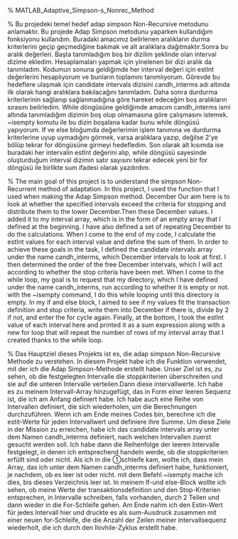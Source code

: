 % MATLAB_Adaptive_Simpson-s_Nonrec_Method

% Bu projedeki temel hedef adap simpson Non-Recursive metodunu anlamaktır. Bu projede Adap Simpson metodunu yaparken kullandığım fonksiyonu kullandım. Buradaki amacımız belirlenen aralıkların durma kriterlerini geçip geçmediğine bakmak ve alt aralıklara dağıtmaktır.Sonra bu aralık değerleri. Başta tanımladığım boş bir dizilim şeklinde olan interval dizime ekledim. Hesaplamaları yapmak için yinelenen bir dizi aralık da tanımladım. Kodumun sonuna geldiğimde her interval değeri için estInt değerlerini hesaplıyorum ve bunların toplamını tanımlıyorum. Görevde bu hedeflere ulaşmak için candidate intervals dizisini candh_interms adı altında ilk olarak hangi aralıklara bakılacağını tanımladım. Daha sonra durdurma kriterlerinin sağlanıp sağlanmadığına göre hareket edeceğim boş aralıkların sırasını belirledim. While döngüsüne geldiğimde amacım candh_interms ismi altında tanımladığım dizimin boş olup olmamasına göre çalışmasını istemek. ~isempty komutu ile bu dizin boşalana kadar bunu while döngüsü yapıyorum. If ve else bloğumda değerlerimin işlem tanımına ve durdurma kriterlerine uyup uymadığını görmek, varsa aralıklara yazıp, değilse 2'ye bölüp tekrar for döngüsüne girmeyi hedefledim. Son olarak alt kısımda ise buradaki her intervalin estInt değerini alıp, while döngüsü sayesinde oluşturduğum interval dizimin satır sayısını tekrar edecek yeni bir for döngüsü ile birlikte sum ifadesi olarak yazdırdım.

% The main goal of this project is to understand the simpson Non-Recurrent method of adaptation. In this project, I used the function that I used when making the Adap Simpson method. December Our aim here is to look at whether the specified intervals exceed the criteria for stopping and distribute them to the lower December.Then these December values. I added it to my interval array, which is in the form of an empty array that I defined at the beginning. I have also defined a set of repeating December to do the calculations. When I come to the end of my code, I calculate the estInt values for each interval value and define the sum of them. In order to achieve these goals in the task, I defined the candidate intervals array under the name candh_interms, which December intervals to look at first. I then determined the order of the free December intervals, which I will act according to whether the stop criteria have been met. When I come to the while loop, my goal is to request that my directory, which I have defined under the name candh_interms, run according to whether it is empty or not. with the ~isempty command, I do this while looping until this directory is empty. In my if and else block, I aimed to see if my values fit the transaction definition and stop criteria, write them into December if there is, divide by 2 if not, and enter the for cycle again. Finally, at the bottom, I took the estInt value of each interval here and printed it as a sum expression along with a new for loop that will repeat the number of rows of my interval array that I created thanks to the while loop.

% Das Hauptziel dieses Projekts ist es, die adap simpson Non-Recursive Methode zu verstehen. In diesem Projekt habe ich die Funktion verwendet, mit der ich die Adap Simpson-Methode erstellt habe. Unser Ziel ist es, zu sehen, ob die festgelegten Intervalle die stoppkriterien überschreiten und sie auf die unteren Intervalle verteilen.Dann diese intervallwerte. Ich habe es zu meinem Intervall-Array hinzugefügt, das in Form einer leeren Sequenz ist, die ich am Anfang definiert habe. Ich habe auch eine Reihe von Intervallen definiert, die sich wiederholen, um die Berechnungen durchzuführen. Wenn ich am Ende meines Codes bin, berechne ich die estit-Werte für jeden Intervallwert und definiere ihre Summe. Um diese Ziele in der Mission zu erreichen, habe ich das candidate intervals array unter dem Namen candh_interms definiert, nach welchen Intervallen zuerst gesucht werden soll. Ich habe dann die Reihenfolge der leeren Intervalle festgelegt, in denen ich entsprechend handeln werde, ob die stoppkriterien erfüllt sind oder nicht. Als ich in die ①schleife kam, wollte ich, dass mein Array, das ich unter dem Namen candh_interms definiert habe, funktioniert, je nachdem, ob es leer ist oder nicht. mit dem Befehl ~isempty mache ich dies, bis dieses Verzeichnis leer ist. In meinem If-und else-Block wollte ich sehen, ob meine Werte der transaktionsdefinition und den Stop-Kriterien entsprechen, in Intervalle schreiben, falls vorhanden, durch 2 Teilen und dann wieder in die For-Schleife gehen. Am Ende nahm ich den Estin-Wert für jedes Intervall hier und druckte es als sum-Ausdruck zusammen mit einer neuen for-Schleife, die die Anzahl der Zeilen meiner intervallsequenz wiederholt, die ich durch den llovhile-Zyklus erstellt habe.
